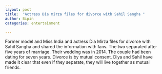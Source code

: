 ```yaml
---
layout: post
title:  "Actress Dia mirza files for divorce with Sahil Sangha "
author: Bipin
categories: entertainment
 
---
```

Former model and Miss India and actress Dia Mirza files for divorce with Sahil Sangha  and shared the information with fans. The two separated after five years of marriage. Their wedding was in 2014. The couple had been dating for seven years. Divorce is by mutual consent. Diya and Sahil have made it clear that even if they separate, they will live together as mutual friends.  